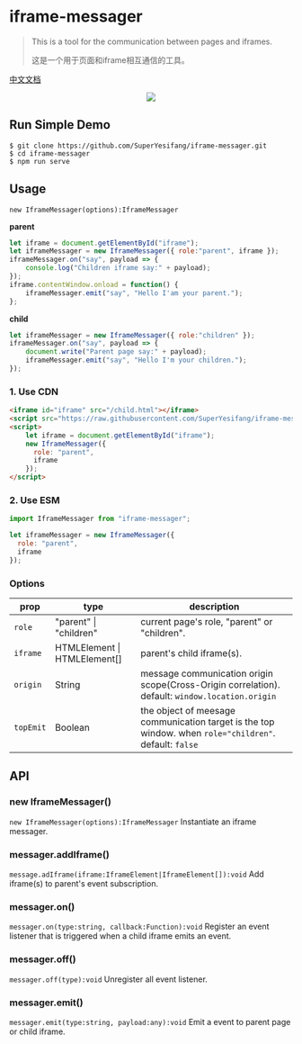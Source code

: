# iframe-messager

> This is a tool for the communication between pages and iframes.
> 
> 这是一个用于页面和iframe相互通信的工具。

[中文文档](./docs/zh_CN.md)

<div align="center">
  <a href="https://nodei.co/npm/iframe-messager/"><img src="https://nodei.co/npm/iframe-messager.png?downloads=true&downloadRank=true&stars=true"></a>
</div>

## Run Simple Demo

```shell
$ git clone https://github.com/SuperYesifang/iframe-messager.git
$ cd iframe-messager
$ npm run serve
```

## Usage
`new IframeMessager(options):IframeMessager`

**parent**
```js
let iframe = document.getElementById("iframe");
let iframeMessager = new IframeMessager({ role:"parent", iframe });
iframeMessager.on("say", payload => {
	console.log("Children iframe say:" + payload);
});
iframe.contentWindow.onload = function() {
	iframeMessager.emit("say", "Hello I'am your parent.");
};
```

**child**
```js
let iframeMessager = new IframeMessager({ role:"children" });
iframeMessager.on("say", payload => {
	document.write("Parent page say:" + payload);
	iframeMessager.emit("say", "Hello I'm your children.");
});
```

### 1. Use CDN

```html
<iframe id="iframe" src="/child.html"></iframe>
<script src="https://raw.githubusercontent.com/SuperYesifang/iframe-messager/master/dist/IframeMessager.cdn.js"></script>
<script>
	let iframe = document.getElementById("iframe");
	new IframeMessager({
	  role: "parent",
	  iframe
	});
</script>
```

### 2. Use ESM

```js
import IframeMessager from "iframe-messager";

let iframeMessager = new IframeMessager({
  role: "parent",
  iframe
});
```

### Options
| prop | type | description |
| -- | -- | -- |
| `role` | "parent" \| "children" | current page's role, "parent" or "children". |
| `iframe` | HTMLElement \| HTMLElement[] | parent's child iframe(s). |
| `origin` | String | message communication origin scope(Cross-Origin correlation). default: `window.location.origin` |
| `topEmit` | Boolean | the object of meesage communication target is the top window. when `role="children"`. default: `false` |

## API

### new IframeMessager()
`new IframeMessager(options):IframeMessager`
Instantiate an iframe messager.

### messager.addIframe()
`message.adIframe(iframe:IframeElement|IframeElement[]):void`
Add iframe(s) to parent's event subscription.

### messager.on()
`messager.on(type:string, callback:Function):void`
Register an event listener that is triggered when a child iframe emits an event.

### messager.off()
`messager.off(type):void`
Unregister all event listener.

### messager.emit()
`messager.emit(type:string, payload:any):void`
Emit a event to parent page or child iframe.

